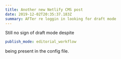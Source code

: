 ```yaml
---
title: Another new Netlify CMS post
date: 2019-12-02T20:35:37.183Z
summary: AFTer re loggin in looking for draft mode
---
```

Still no sign of draft mode despite 
```yaml
publish_mode: editorial_workflow
``` 
being present in the config file.
